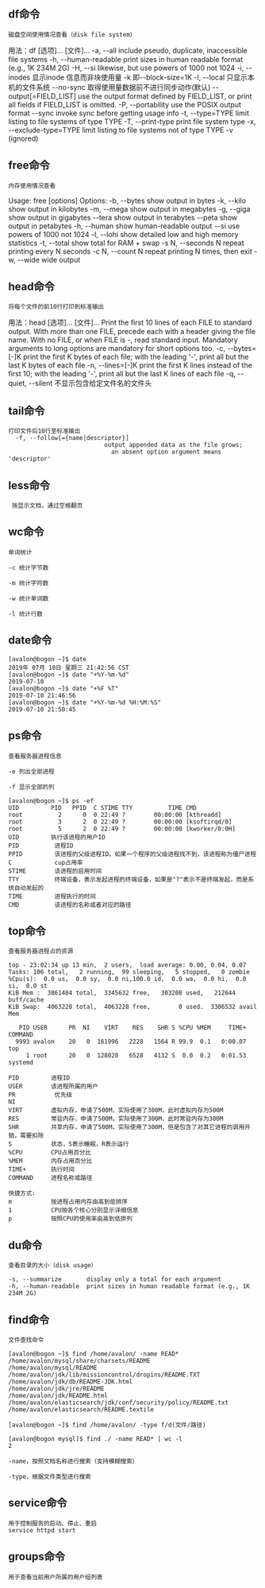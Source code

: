 ## df命令

	磁盘空间使用情况查看（disk file system）

用法：df [选项]... [文件]...
  -a, --all             include pseudo, duplicate, inaccessible file systems
  -h, --human-readable  print sizes in human readable format (e.g., 1K 234M 2G)
  -H, --si              likewise, but use powers of 1000 not 1024
  -i, --inodes		显示inode 信息而非块使用量
  -k			即--block-size=1K
  -l, --local		只显示本机的文件系统
      --no-sync		取得使用量数据前不进行同步动作(默认)
      --output[=FIELD_LIST]  use the output format defined by FIELD_LIST,
                               or print all fields if FIELD_LIST is omitted.
  -P, --portability     use the POSIX output format
      --sync            invoke sync before getting usage info
  -t, --type=TYPE       limit listing to file systems of type TYPE
  -T, --print-type      print file system type
  -x, --exclude-type=TYPE   limit listing to file systems not of type TYPE
  -v                    (ignored)

## free命令

	内存使用情况查看

Usage: free [options]
Options:
 -b, --bytes         show output in bytes
 -k, --kilo          show output in kilobytes
 -m, --mega          show output in megabytes
 -g, --giga          show output in gigabytes
     --tera          show output in terabytes
     --peta          show output in petabytes
 -h, --human         show human-readable output
     --si            use powers of 1000 not 1024
 -l, --lohi          show detailed low and high memory statistics
 -t, --total         show total for RAM + swap
 -s N, --seconds N   repeat printing every N seconds
 -c N, --count N     repeat printing N times, then exit
 -w, --wide          wide output

## head命令

	将每个文件的前10行打印到标准输出

用法：head [选项]... [文件]...
Print the first 10 lines of each FILE to standard output.
With more than one FILE, precede each with a header giving the file name.
With no FILE, or when FILE is -, read standard input.
Mandatory arguments to long options are mandatory for short options too.
  -c, --bytes=[-]K         print the first K bytes of each file;
                             with the leading '-', print all but the last
                             K bytes of each file
  -n, --lines=[-]K         print the first K lines instead of the first 10;
                             with the leading '-', print all but the last
                             K lines of each file
  -q, --quiet, --silent	不显示包含给定文件名的文件头

## tail命令

```
打印文件后10行至标准输出
  -f, --follow[={name|descriptor}]
                           output appended data as the file grows;
                             an absent option argument means 'descriptor'
```



## less命令

 	 按显示文档，通过空格翻页

## wc命令

	单词统计
	
	-c 统计字节数
	
	-m 统计字符数
	
	-w 统计单词数
	
	-l 统计行数

## date命令

``` shell
[avalon@bogon ~]$ date
2019年 07月 10日 星期三 21:42:56 CST
[avalon@bogon ~]$ date "+%Y-%m-%d"
2019-07-10
[avalon@bogon ~]$ date "+%F %T"
2019-07-10 21:46:56
[avalon@bogon ~]$ date "+%Y-%m-%d %H:%M:%S"
2019-07-10 21:50:45
```

## ps命令

	查看服务器进程信息
	
	-e 列出全部进程
	
	-f 显示全部的列

```
[avalon@bogon ~]$ ps -ef 
UID         PID   PPID  C STIME TTY          TIME CMD
root          2      0  0 22:49 ?        00:00:00 [kthreadd]
root          3      2  0 22:49 ?        00:00:00 [ksoftirqd/0]
root          5      2  0 22:49 ?        00:00:00 [kworker/0:0H]
UID			执行该进程的用户ID
PID          进程ID
PPID         该进程的父级进程ID。如果一个程序的父级进程找不到，该进程称为僵尸进程
C            cup占用率			
STIME        该进程的启用时间
TTY          终端设备，表示发起进程的终端设备，如果是"?"表示不是终端发起，而是系统自动发起的
TIME         进程执行的时间
CMD          该进程的名称或者对应的路径
```

## top命令

 	查看服务器进程占的资源

```
top - 23:02:34 up 13 min,  2 users,  load average: 0.00, 0.04, 0.07
Tasks: 106 total,   2 running,  99 sleeping,   5 stopped,   0 zombie
%Cpu(s):  0.0 us,  0.0 sy,  0.0 ni,100.0 id,  0.0 wa,  0.0 hi,  0.0 si,  0.0 st
KiB Mem :  3861484 total,  3345632 free,   303208 used,   212644 buff/cache
KiB Swap:  4063228 total,  4063228 free,        0 used.  3306532 avail Mem 

   PID USER      PR  NI    VIRT    RES    SHR S %CPU %MEM     TIME+ COMMAND                                                                        
  9993 avalon    20   0  161996   2228   1564 R 99.9  0.1   0:00.07 top                                                                            
     1 root      20   0  128020   6528   4132 S  0.0  0.2   0:01.53 systemd  

PID			进程ID
USER		该进程所属的用户
PR           优先级
NI           
VIRT		虚拟内存，申请了500M，实际使用了300M，此时虚拟内存为500M
RES			常驻内存，申请了500M，实际使用了300M，此时常驻内存为300M
SHR			共享内存，申请了500M，实际使用了300M，但是包含了对其它进程的调用开销，需要扣除 
S			状态，S表示睡眠，R表示运行
%CPU		CPU占用百分比
%MEM		内存占用百分比
TIME+		执行时间
COMMAND		进程名称或路径

快捷方式:
m			按进程占用内存由高到低排序
1			CPU按各个核心分别显示详细信息
p			按照CPU的使用率由高到低排列
```

## du命令

	查看目录的大小（disk usage）
	
	-s, --summarize       display only a total for each argument
	-h, --human-readable  print sizes in human readable format (e.g., 1K 234M 2G)
## find命令

	文件查找命令

```
[avalon@bogon ~]$ find /home/avalon/ -name READ*
/home/avalon/mysql/share/charsets/README
/home/avalon/mysql/README
/home/avalon/jdk/lib/missioncontrol/dropins/README.TXT
/home/avalon/jdk/db/README-JDK.html
/home/avalon/jdk/jre/README
/home/avalon/jdk/README.html
/home/avalon/elasticsearch/jdk/conf/security/policy/README.txt
/home/avalon/elasticsearch/README.textile

[avalon@bogon ~]$ find /home/avalon/ -type f/d(文件/路径)

[avalon@bogon mysql]$ find ./ -name READ* | wc -l
2
```

	-name，按照文档名称进行搜索（支持模糊搜索）
	
	-type，根据文件类型进行搜索

## service命令

	用于控制服务的启动、停止、重启
	service httpd start

## groups命令

```
用于查看当前用户所属的用户组列表
```

